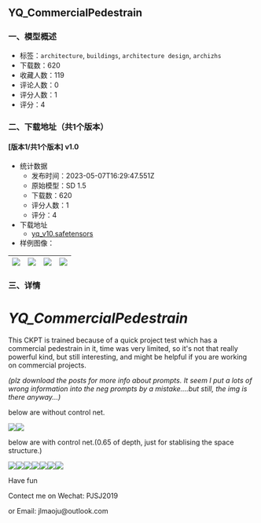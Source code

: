 ## YQ_CommercialPedestrain
### 一、模型概述

- 标签：`architecture`, `buildings`, `architecture design`, `archizhs`
- 下载数：620
- 收藏人数：119
- 评论人数：0
- 评分人数：1
- 评分：4

### 二、下载地址（共1个版本）

#### [版本1/共1个版本] v1.0

- 统计数据
  - 发布时间：2023-05-07T16:29:47.551Z
  - 原始模型：SD 1.5
  - 下载数：620
  - 评分人数：1
  - 评分：4
- 下载地址
  - [yq_v10.safetensors](https://civitai.com/api/download/models/64958)
- 样例图像：

| <img src="https://image.civitai.com/xG1nkqKTMzGDvpLrqFT7WA/6ad2ac67-007a-4ad7-9ecd-2516ec5e242d/width=450/718906.jpeg" /> | <img src="https://image.civitai.com/xG1nkqKTMzGDvpLrqFT7WA/a6f4fda5-8df1-4d43-814c-10329c4ed3f0/width=450/718913.jpeg" /> | <img src="https://image.civitai.com/xG1nkqKTMzGDvpLrqFT7WA/2822c508-f65f-44e1-aaa5-146877298049/width=450/718905.jpeg" /> | <img src="https://image.civitai.com/xG1nkqKTMzGDvpLrqFT7WA/94f87a7b-9732-4dfd-a4ec-af4d80ed77eb/width=450/718908.jpeg" /> |
| ---- | ---- | ---- | ---- |


### 三、详情
<h1><em>YQ_CommercialPedestrain</em></h1><p>This CKPT is trained because of a quick project test which has a commercial pedestrain in it, time was very limited, so it's not that really powerful kind, but still interesting, and might be helpful if you are working on commercial projects.</p><p><em>(plz download the posts for more info about prompts. It seem I put a lots of wrong information into the neg prompts by a mistake....but still, the img is there anyway...)</em></p><p>below are without control net.</p><img src="https://image.civitai.com/xG1nkqKTMzGDvpLrqFT7WA/e121d643-2d92-488d-a710-8f07b73b3a4d/width=525/e121d643-2d92-488d-a710-8f07b73b3a4d.jpeg" /><img src="https://image.civitai.com/xG1nkqKTMzGDvpLrqFT7WA/b002b0f9-d77e-4f31-b944-90e194405339/width=525/b002b0f9-d77e-4f31-b944-90e194405339.jpeg" /><p>below are with control net.(0.65 of depth, just for stablising the space structure.)</p><img src="https://image.civitai.com/xG1nkqKTMzGDvpLrqFT7WA/0259ce2c-54c9-4084-a7b7-6f1f9f7dfcea/width=525/0259ce2c-54c9-4084-a7b7-6f1f9f7dfcea.jpeg" /><img src="https://image.civitai.com/xG1nkqKTMzGDvpLrqFT7WA/b7522c61-e182-469c-8878-dd95b89e1c24/width=525/b7522c61-e182-469c-8878-dd95b89e1c24.jpeg" /><img src="https://image.civitai.com/xG1nkqKTMzGDvpLrqFT7WA/0ecd15bd-6616-4425-a63c-f194507f12bc/width=525/0ecd15bd-6616-4425-a63c-f194507f12bc.jpeg" /><img src="https://image.civitai.com/xG1nkqKTMzGDvpLrqFT7WA/ffe9339b-7d6b-4236-801d-3de90033e1ad/width=525/ffe9339b-7d6b-4236-801d-3de90033e1ad.jpeg" /><img src="https://image.civitai.com/xG1nkqKTMzGDvpLrqFT7WA/b4056eaf-fde5-43b9-b79b-861c3ebc1ccb/width=525/b4056eaf-fde5-43b9-b79b-861c3ebc1ccb.jpeg" /><img src="https://image.civitai.com/xG1nkqKTMzGDvpLrqFT7WA/b776835b-c399-4b54-8c34-dcbba244bb98/width=525/b776835b-c399-4b54-8c34-dcbba244bb98.jpeg" /><img src="https://image.civitai.com/xG1nkqKTMzGDvpLrqFT7WA/4bc95138-6b4d-408b-8030-b55ec1800501/width=525/4bc95138-6b4d-408b-8030-b55ec1800501.jpeg" /><p></p><p>Have fun</p><p></p><p>Contect me on Wechat: PJSJ2019</p><p>or Email: jlmaoju@outlook.com</p>